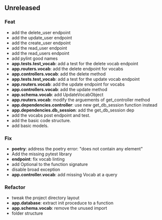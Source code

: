 ## Unreleased

### Feat

- add the delete_user endpoint
- add the update_user endpoint
- add the create_user endpoint
- add the read_user endpoint
- add the read_users endpoint
- add pylint good names
- **app.tests.test_vocab**: add a test for the delete vocab endpoint
- **app.routers.vocab**: add the delete endpoint for vocabs
- **app.controllers.vocab**: add the delete method
- **app.tests.test_vocab**: add a test for the update vocab endpoint
- **app.routers.vocab**: add the update endpoint for vocabs
- **app.controllers.vocab**: add the update method
- **app.schema.vocab**: add UpdateVocabObject
- **app.routers.vocab**: modify the arguements of get_controller method
- **app.dependencies.controller**: use new get_db_session function instead
- **app.dependencies.db_session**: add the get_db_session dep
- add the vocabs post endpoint and test.
- add the basic code structure.
- add basic models.

### Fix

- **poetry**: address the poetry error: "does not contain any element"
- Add the missing pytest library
- **endpoint**: fix vocab linting
- add Optional to the function signature
- disable broad exception
- **app.controller.vocab**: add missing Vocab at a query

### Refactor

- tweak the project directory layout
- **app.database**: extract init proceduce to a function
- **app.schema.vocab**: remove the unused import
- folder structure
